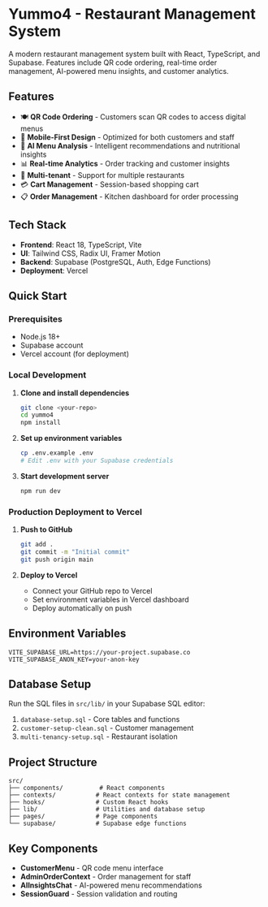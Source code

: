 # Yummo4 - Restaurant Management System

A modern restaurant management system built with React, TypeScript, and Supabase. Features include QR code ordering, real-time order management, AI-powered menu insights, and customer analytics.

## Features

- 🍽️ **QR Code Ordering** - Customers scan QR codes to access digital menus
- 📱 **Mobile-First Design** - Optimized for both customers and staff
- 🤖 **AI Menu Analysis** - Intelligent recommendations and nutritional insights
- 📊 **Real-time Analytics** - Order tracking and customer insights
- 🏪 **Multi-tenant** - Support for multiple restaurants
- 💳 **Cart Management** - Session-based shopping cart
- 📋 **Order Management** - Kitchen dashboard for order processing

## Tech Stack

- **Frontend**: React 18, TypeScript, Vite
- **UI**: Tailwind CSS, Radix UI, Framer Motion
- **Backend**: Supabase (PostgreSQL, Auth, Edge Functions)
- **Deployment**: Vercel

## Quick Start

### Prerequisites
- Node.js 18+
- Supabase account
- Vercel account (for deployment)

### Local Development

1. **Clone and install dependencies**
   ```bash
   git clone <your-repo>
   cd yummo4
   npm install
   ```

2. **Set up environment variables**
   ```bash
   cp .env.example .env
   # Edit .env with your Supabase credentials
   ```

3. **Start development server**
   ```bash
   npm run dev
   ```

### Production Deployment to Vercel

1. **Push to GitHub**
   ```bash
   git add .
   git commit -m "Initial commit"
   git push origin main
   ```

2. **Deploy to Vercel**
   - Connect your GitHub repo to Vercel
   - Set environment variables in Vercel dashboard
   - Deploy automatically on push

## Environment Variables

```env
VITE_SUPABASE_URL=https://your-project.supabase.co
VITE_SUPABASE_ANON_KEY=your-anon-key
```

## Database Setup

Run the SQL files in `src/lib/` in your Supabase SQL editor:
1. `database-setup.sql` - Core tables and functions
2. `customer-setup-clean.sql` - Customer management
3. `multi-tenancy-setup.sql` - Restaurant isolation

## Project Structure

```
src/
├── components/          # React components
├── contexts/           # React contexts for state management
├── hooks/              # Custom React hooks
├── lib/                # Utilities and database setup
├── pages/              # Page components
└── supabase/           # Supabase edge functions
```

## Key Components

- **CustomerMenu** - QR code menu interface
- **AdminOrderContext** - Order management for staff
- **AIInsightsChat** - AI-powered menu recommendations
- **SessionGuard** - Session validation and routing
